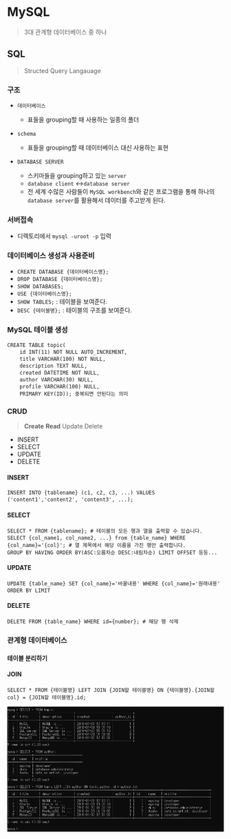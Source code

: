 # MySQL

> 3대 관계형 데이터베이스 중 하나

## SQL

> Structed Query Langauage

### 구조

- `데이터베이스`
  - 표들을 grouping할 때 사용하는 일종의 폴더
- `schema`
  - 표들을 grouping할 때 데이터베이스 대신 사용하는 표현 

- `DATABASE SERVER`
  - 스키마들을 grouping하고 있는 `server`
  - `database client` <->`database server`
  - 전 세계 수많은 사람들이 `MySQL workbench`와 같은 프로그램을 통해 하나의 `database server`를 활용해서 데이터를 주고받게 된다.

### 서버접속

- 디렉토리에서 `mysql -uroot -p` 입력

### 데이터베이스 생성과 사용준비

- `CREATE DATABASE {데이터베이스명};`
- `DROP DATABASE {데이터베이스명};`
- `SHOW DATABASES;`
- `USE {데이터베이스명};`
- `SHOW TABLES;` : 테이블을 보여준다.
- `DESC {테이블명};` : 테이블의 구조를 보여준다.

### MySQL 테이블 생성

```mysql
CREATE TABLE topic(
    id INT(11) NOT NULL AUTO_INCREMENT,
    title VARCHAR(100) NOT NULL,
    description TEXT NULL,
    created DATETIME NOT NULL,
    author VARCHAR(30) NULL,
    profile VARCHAR(100) NULL,
    PRIMARY KEY(ID)); 중복되면 안된다는 의미
```



### CRUD

> **Create**  **Read** Update Delete

- INSERT
- SELECT
- UPDATE
- DELETE

#### INSERT

```mysql
INSERT INTO {tablename} (c1, c2, c3, ...) VALUES ('content1','content2', 'content3', ...);
```

#### SELECT

```MYSQL
SELECT * FROM {tablename}; # 테이블의 모든 행과 열을 출력할 수 있습니다.
SELECT {col_name1, col_name2, ...} from {table_name} WHERE {col_name}='{col}'; # 열 제목에서 해당 이름을 가진 행만 출력합니다.
GROUP BY HAVING ORDER BY(ASC:오름차순 DESC:내림차순) LIMIT OFFSET 등등...
```

#### UPDATE

```mysql
UPDATE {table_name} SET {col_name}='바꿀내용' WHERE {col_name}='원래내용' ORDER BY LIMIT
```

#### DELETE

```mysql
DELETE FROM {table_name} WHERE id={number}; # 해당 행 삭제
```



### 관계형 데이터베이스

#### 테이블 분리하기

#### JOIN

```mysql
SELECT * FROM {테이블명} LEFT JOIN {JOIN할 테이블명} ON {테이블명}.{JOIN할 col} = {JOIN할 테이블명}.id;
```

![Mysql_JOIN](mysql.assets/Mysql_JOIN.PNG)

